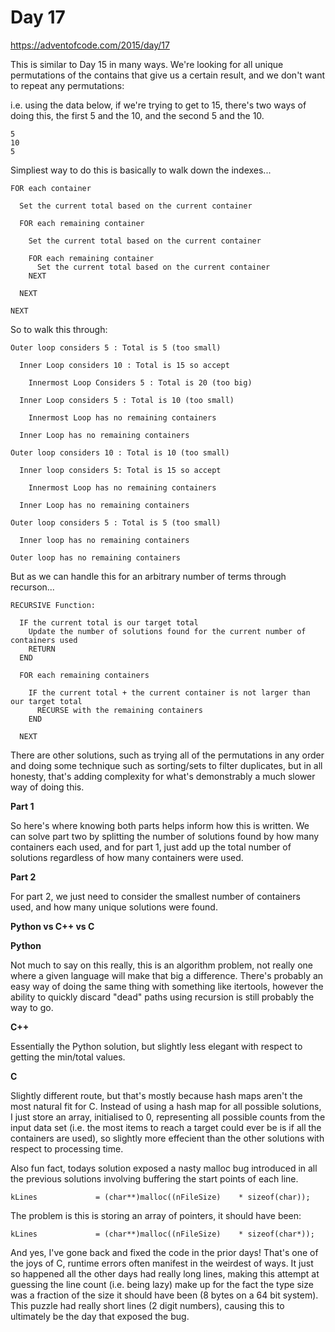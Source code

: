# Day 17

https://adventofcode.com/2015/day/17

This is similar to Day 15 in many ways.  We're looking for all unique permutations of the contains that give us a certain result, and we don't want to repeat any permutations:

i.e. using the data below, if we're trying to get to 15, there's two ways of doing this, the first 5 and the 10, and the second 5 and the 10.

    5
    10
    5

Simpliest way to do this is basically to walk down the indexes...

    FOR each container

      Set the current total based on the current container

      FOR each remaining container

        Set the current total based on the current container

        FOR each remaining container
          Set the current total based on the current container
        NEXT

      NEXT

    NEXT

So to walk this through:

    Outer loop considers 5 : Total is 5 (too small)
    
      Inner Loop considers 10 : Total is 15 so accept

        Innermost Loop Considers 5 : Total is 20 (too big)

      Inner Loop considers 5 : Total is 10 (too small)
      
        Innermost Loop has no remaining containers
      
      Inner Loop has no remaining containers
      
    Outer loop considers 10 : Total is 10 (too small)
    
      Inner loop considers 5: Total is 15 so accept
      
        Innermost Loop has no remaining containers
        
      Inner Loop has no remaining containers
      
    Outer loop considers 5 : Total is 5 (too small)
    
      Inner loop has no remaining containers
      
    Outer loop has no remaining containers

But as we can handle this for an arbitrary number of terms through recurson...

    RECURSIVE Function:
    
      IF the current total is our target total
        Update the number of solutions found for the current number of containers used
        RETURN
      END
      
      FOR each remaining containers

        IF the current total + the current container is not larger than our target total
          RECURSE with the remaining containers
        END
        
      NEXT

There are other solutions, such as trying all of the permutations in any order and doing some technique such as sorting/sets to filter duplicates, but in all honesty, that's adding complexity for what's demonstrably a much slower way of doing this.

**Part 1**

So here's where knowing both parts helps inform how this is written.  We can solve part two by splitting the number of solutions found by how many containers each used, and for part 1, just add up the total number of solutions regardless of how many containers were used.

**Part 2**

For part 2, we just need to consider the smallest number of containers used, and how many unique solutions were found.

**Python vs C++ vs C**

**Python**

Not much to say on this really, this is an algorithm problem, not really one where a given language will make that big a difference.  There's probably an easy way of doing the same thing with something like itertools, however the ability to quickly discard "dead" paths using recursion is still probably the way to go.

**C++**

Essentially the Python solution, but slightly less elegant with respect to getting the min/total values.

**C**

Slightly different route, but that's mostly because hash maps aren't the most natural fit for C.  Instead of using a hash map for all possible solutions, I just store an array, initialised to 0, representing all possible counts from the input data set (i.e. the most items to reach a target could ever be is if all the containers are used), so slightly more effecient than the other solutions with respect to processing time.

Also fun fact, todays solution exposed a nasty malloc bug introduced in all the previous solutions involving buffering the start points of each line.

    kLines             = (char**)malloc((nFileSize)    * sizeof(char));
    
The problem is this is storing an array of pointers, it should have been:

    kLines             = (char**)malloc((nFileSize)    * sizeof(char*));

And yes, I've gone back and fixed the code in the prior days!  That's one of the joys of C, runtime errors often manifest in the weirdest of ways.  It just so happened all the other days had really long lines, making this attempt at guessing the line count (i.e. being lazy) make up for the fact the type size was a fraction of the size it should have been (8 bytes on a 64 bit system).  This puzzle had really short lines (2 digit numbers), causing this to ultimately be the day that exposed the bug.
